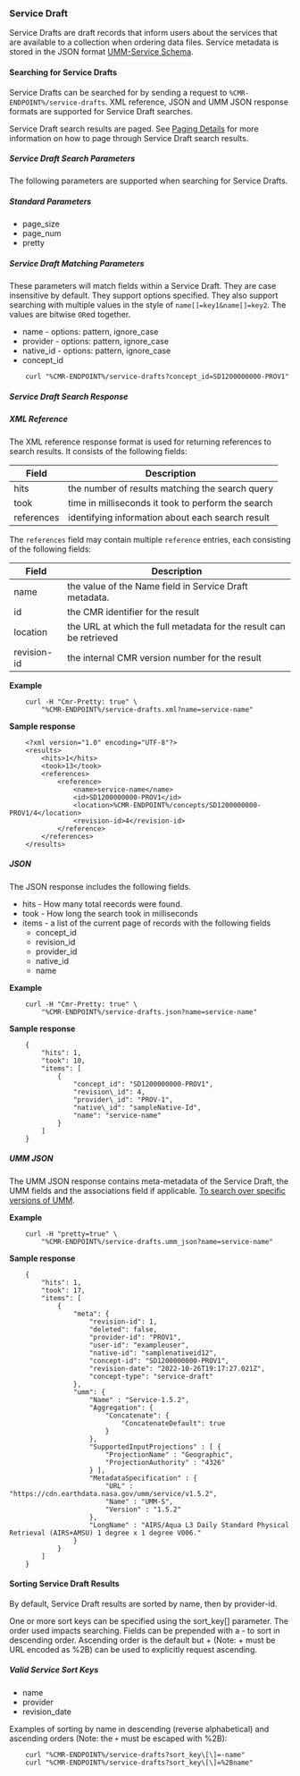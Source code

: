### <a name="service-draft"></a> Service Draft

Service Drafts are draft records that inform users about the services that are available to a collection when ordering data files. Service metadata is stored in the JSON format [UMM-Service Schema](https://git.earthdata.nasa.gov/projects/EMFD/repos/unified-metadata-model/browse/service).

#### <a name="searching-for-service-drafts"></a> Searching for Service Drafts

Service Drafts can be searched for by sending a request to `%CMR-ENDPOINT%/service-drafts`. XML reference, JSON and UMM JSON response formats are supported for Service Draft searches.

Service Draft search results are paged. See [Paging Details](#paging-details) for more information on how to page through Service Draft search results.

##### <a name="service-draft-search-params"></a> Service Draft Search Parameters

The following parameters are supported when searching for Service Drafts.

##### Standard Parameters

* page\_size
* page\_num
* pretty

##### Service Draft Matching Parameters

These parameters will match fields within a Service Draft. They are case insensitive by default. They support options specified. They also support searching with multiple values in the style of `name[]=key1&name[]=key2`. The values are bitwise `OR`ed together.

* name - options: pattern, ignore\_case
* provider - options: pattern, ignore\_case
* native\_id - options: pattern, ignore\_case
* concept\_id

```
    curl "%CMR-ENDPOINT%/service-drafts?concept_id=SD1200000000-PROV1"
```

##### <a name="service-draft-search-response"></a> Service Draft Search Response

##### XML Reference

The XML reference response format is used for returning references to search results. It consists of the following fields:

| Field      | Description                                        |
| ---------- | -------------------------------------------------- |
| hits       | the number of results matching the search query    |
| took       | time in milliseconds it took to perform the search |
| references | identifying information about each search result   |

The `references` field may contain multiple `reference` entries, each consisting of the following fields:

| Field       | Description                                                        |
| ----------- | ------------------------------------------------------------------ |
| name        | the value of the Name field in Service Draft metadata.      |
| id          | the CMR identifier for the result                                  |
| location    | the URL at which the full metadata for the result can be retrieved |
| revision-id | the internal CMR version number for the result                     |

__Example__

```
    curl -H "Cmr-Pretty: true" \
        "%CMR-ENDPOINT%/service-drafts.xml?name=service-name"
```

__Sample response__

```
    <?xml version="1.0" encoding="UTF-8"?>
    <results>
        <hits>1</hits>
        <took>13</took>
        <references>
            <reference>
                <name>service-name</name>
                <id>SD1200000000-PROV1</id>
                <location>%CMR-ENDPOINT%/concepts/SD1200000000-PROV1/4</location>
                <revision-id>4</revision-id>
            </reference>
        </references>
    </results>
```

##### JSON

The JSON response includes the following fields.

* hits - How many total reecords were found.
* took - How long the search took in milliseconds
* items - a list of the current page of records with the following fields
  * concept\_id
  * revision\_id
  * provider\_id
  * native\_id
  * name

__Example__

```
    curl -H "Cmr-Pretty: true" \
        "%CMR-ENDPOINT%/service-drafts.json?name=service-name"
```

__Sample response__

```
    {
        "hits": 1,
        "took": 10,
        "items": [
            {
                "concept_id": "SD1200000000-PROV1",
                "revision\_id": 4,
                "provider\_id": "PROV-1",
                "native\_id": "sampleNative-Id",
                "name": "service-name"
            }
        ]
    }
```

##### UMM JSON

The UMM JSON response contains meta-metadata of the Service Draft, the UMM fields and the associations field if applicable. [To search over specific versions of UMM](#umm-json). 

__Example__

```
    curl -H "pretty=true" \
        "%CMR-ENDPOINT%/service-drafts.umm_json?name=service-name"
```

__Sample response__

```
    {
        "hits": 1,
        "took": 17,
        "items": [
            {
                "meta": {
                    "revision-id": 1,
                    "deleted": false,
                    "provider-id": "PROV1",
                    "user-id": "exampleuser",
                    "native-id": "samplenativeid12",
                    "concept-id": "SD1200000000-PROV1",
                    "revision-date": "2022-10-26T19:17:27.021Z",
                    "concept-type": "service-draft"
                },
                "umm": {
                    "Name" : "Service-1.5.2",
                    "Aggregation": {
                        "Concatenate": {
                            "ConcatenateDefault": true
                        }
                    },
                    "SupportedInputProjections" : [ {
                        "ProjectionName" : "Geographic",
                        "ProjectionAuthority" : "4326"
                    } ],
                    "MetadataSpecification" : {
                        "URL" : "https://cdn.earthdata.nasa.gov/umm/service/v1.5.2",
                        "Name" : "UMM-S",
                        "Version" : "1.5.2"
                    },
                    "LongName" : "AIRS/Aqua L3 Daily Standard Physical Retrieval (AIRS+AMSU) 1 degree x 1 degree V006."
                }
            }
        ]
    }
```

#### <a name="sorting-service-draft-results"></a> Sorting Service Draft Results

By default, Service Draft results are sorted by name, then by provider-id.

One or more sort keys can be specified using the sort_key[] parameter. The order used impacts searching. Fields can be prepended with a - to sort in descending order. Ascending order is the default but + (Note: + must be URL encoded as %2B) can be used to explicitly request ascending.

##### Valid Service Sort Keys

* name
* provider
* revision_date

Examples of sorting by name in descending (reverse alphabetical) and ascending orders (Note: the `+` must be escaped with %2B):

```
    curl "%CMR-ENDPOINT%/service-drafts?sort_key\[\]=-name"
    curl "%CMR-ENDPOINT%/service-drafts?sort_key\[\]=%2Bname"
```
